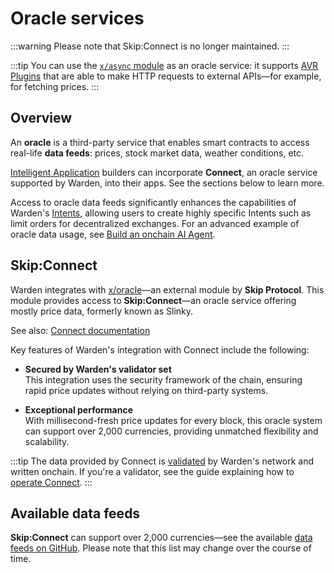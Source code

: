 ﻿---
sidebar_position: 5
---

# Oracle services

:::warning
Please note that Skip:Connect is no longer maintained.
:::

:::tip
You can use the [`x/async` module](warden-protocol-modules/x-async) as an oracle service: it supports [AVR Plugins](warden-protocol-modules/x-async#avr-plugin) that are able to make HTTP requests to external APIs—for example, for fetching prices.
:::

## Overview

An **oracle** is a third-party service that enables smart contracts to access real-life **data feeds**: prices, stock market data, weather conditions, etc.

[Intelligent Application](glossary#intelligent-application) builders can incorporate **Connect**, an oracle service supported by Warden, into their apps. See the sections below to learn more.

Access to oracle data feeds significantly enhances the capabilities of Warden's [Intents](glossary#intent), allowing users to create highly specific Intents such as limit orders for decentralized exchanges. For an advanced example of oracle data usage, see [Build an onchain AI Agent](/build-an-agent/introduction).

## Skip\:Connect

Warden integrates with [x/oracle](warden-protocol-modules/external-modules#xoracle)—an external module by **Skip Protocol**. This module provides access to **Skip:Connect**—an oracle service offering mostly price data, formerly known as Slinky.

See also: [Connect documentation](https://docs.skip.build/connect/introduction)

Key features of Warden's integration with Connect include the following:

- **Secured by Warden's validator set**  
This integration uses the security framework of the chain, ensuring rapid price updates without relying on third-party systems.

- **Exceptional performance**  
With millisecond-fresh price updates for every block, this oracle system can support over 2,000 currencies, providing unmatched flexibility and scalability.

:::tip
The data provided by Connect is [validated](glossary#validator) by Warden's network and written onchain. If you're a validator, see the guide explaining how to [operate Connect](/operate-a-node/operate-skip-connect).
:::

## Available data feeds

**Skip:Connect** can support over 2,000 currencies—see the available [data feeds on GitHub](https://github.com/skip-mev/slinky/blob/30bf58f5ad6dcf417a3747b7cfffdc637ae3c70f/cmd/constants/markets.go#L1615). Please note that this list may change over the course of time.
